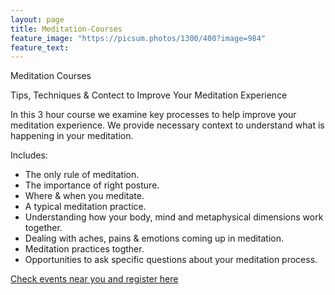 ```yaml
---
layout: page
title: Meditation-Courses
feature_image: "https://picsum.photos/1300/400?image=984"
feature_text: 
---
```


Meditation Courses 

Tips, Techniques & Contect to Improve Your Meditation Experience

In this 3 hour course we examine key processes to help improve your meditation experience. We provide necessary context to understand what is happening in your meditation.

Includes: 
* The only rule of meditation.
* The importance of right posture.
* Where & when you meditate.
* A typical meditation practice.
* Understanding how your body, mind and metaphysical dimensions work together.
* Dealing with aches, pains & emotions coming up in meditation.
* Meditation practices togther.
* Opportunities to ask specific questions about your meditation process.

[Check events near you and register here](https://petertwigg.com/events.md)
